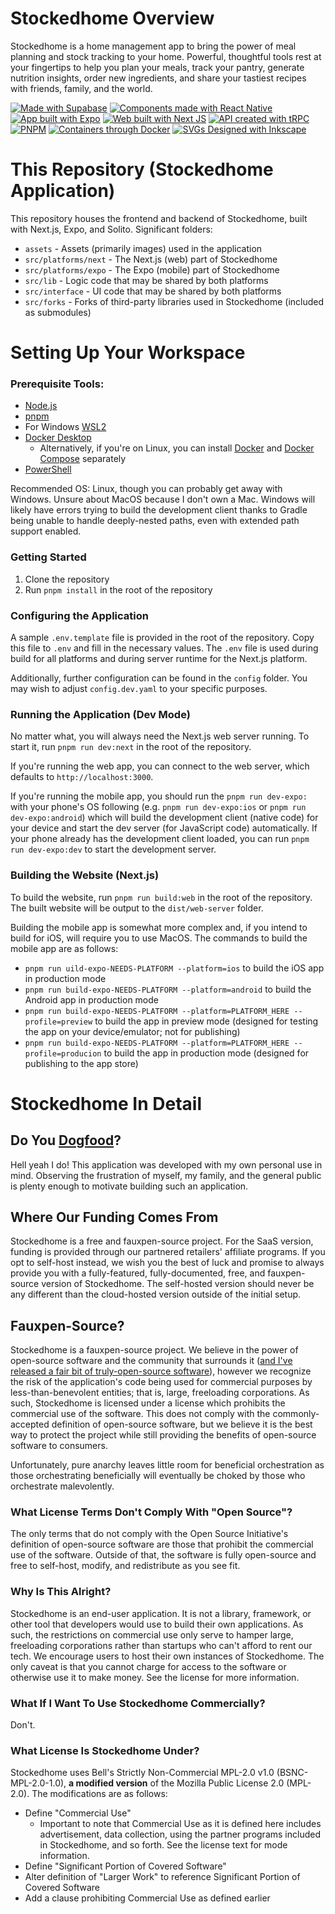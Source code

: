 # Stockedhome Overview

Stockedhome is a home management app to bring the power of meal planning and stock tracking to your home. Powerful, thoughtful tools rest at your fingertips to help you plan your meals, track your pantry, generate nutrition insights, order new ingredients, and share your tastiest recipes with friends, family, and the world.

[![Made with Supabase](https://supabase.com/badge-made-with-supabase-dark.svg)](https://supabase.com)
[![Components made with React Native](https://img.shields.io/badge/react_native-%2320232a.svg?style=for-the-badge&logo=react&logoColor=%2361DAFB)](https://reactnative.dev/)
[![App built with Expo](https://img.shields.io/badge/expo-1C1E24?style=for-the-badge&logo=expo&logoColor=#D04A37)](https://github.com/expo/expo#readme)
[![Web built with Next JS](https://img.shields.io/badge/Next-black?style=for-the-badge&logo=next.js&logoColor=white)](https://nextjs.org/)
[![API created with tRPC](https://img.shields.io/badge/tRPC-%232596BE.svg?style=for-the-badge&logo=tRPC&logoColor=white)](https://trpc.io/)
[![PNPM](https://img.shields.io/badge/pnpm-%234a4a4a.svg?style=for-the-badge&logo=pnpm&logoColor=f69220)](https://pnpm.io/)
[![Containers through Docker](https://img.shields.io/badge/docker-%230db7ed.svg?style=for-the-badge&logo=docker&logoColor=white)](https://www.docker.com/)
[![SVGs Designed with Inkscape](https://img.shields.io/badge/Inkscape-e0e0e0?style=for-the-badge&logo=inkscape&logoColor=080A13)](https://inkscape.org/)

# This Repository (Stockedhome Application)

This repository houses the frontend and backend of Stockedhome, built with Next.js, Expo, and Solito. Significant folders:
* `assets` - Assets (primarily images) used in the application
* `src/platforms/next` - The Next.js (web) part of Stockedhome
* `src/platforms/expo` - The Expo (mobile) part of Stockedhome
* `src/lib` - Logic code that may be shared by both platforms
* `src/interface` - UI code that may be shared by both platforms
* `src/forks` - Forks of third-party libraries used in Stockedhome (included as submodules)

# Setting Up Your Workspace

### Prerequisite Tools:
* [Node.js](https://nodejs.org/en/)
* [pnpm](https://pnpm.io/)
* For Windows [WSL2](https://docs.microsoft.com/en-us/windows/wsl/install)
* [Docker Desktop](https://www.docker.com/products/docker-desktop)
  * Alternatively, if you're on Linux, you can install [Docker](https://docs.docker.com/get-docker/) and [Docker Compose](https://docs.docker.com/compose/install/) separately
* [PowerShell](https://docs.microsoft.com/en-us/powershell/scripting/install/installing-powershell)

Recommended OS: Linux, though you can probably get away with Windows. Unsure about MacOS because I don't own a Mac. Windows will likely have errors trying to build the development client thanks to Gradle being unable to handle deeply-nested paths, even with extended path support enabled.

### Getting Started
1. Clone the repository
2. Run `pnpm install` in the root of the repository

### Configuring the Application

A sample `.env.template` file is provided in the root of the repository. Copy this file to `.env` and fill in the necessary values. The `.env` file is used during build for all platforms and during server runtime for the Next.js platform.

Additionally, further configuration can be found in the `config` folder. You may wish to adjust `config.dev.yaml` to your specific purposes.

### Running the Application (Dev Mode)
No matter what, you will always need the Next.js web server running. To start it, run `pnpm run dev:next` in the root of the repository.

If you're running the web app, you can connect to the web server, which defaults to `http://localhost:3000`.

If you're running the mobile app, you should run the `pnpm run dev-expo:` with your phone's OS following (e.g. `pnpm run dev-expo:ios` or `pnpm run dev-expo:android`) which will build the development client (native code) for your device and start the dev server (for JavaScript code) automatically. If your phone already has the development client loaded, you can run `pnpm run dev-expo:dev` to start the development server.

### Building the Website (Next.js)
To build the website, run `pnpm run build:web` in the root of the repository. The built website will be output to the `dist/web-server` folder.

Building the mobile app is somewhat more complex and, if you intend to build for iOS, will require you to use MacOS. The commands to build the mobile app are as follows:
* `pnpm run uild-expo-NEEDS-PLATFORM --platform=ios` to build the iOS app in production mode
* `pnpm run build-expo-NEEDS-PLATFORM --platform=android` to build the Android app in production mode
* `pnpm run build-expo-NEEDS-PLATFORM --platform=PLATFORM_HERE --profile=preview` to build the app in preview mode (designed for testing the app on your device/emulator; not for publishing)
* `pnpm run build-expo-NEEDS-PLATFORM --platform=PLATFORM_HERE --profile=producion` to build the app in production mode (designed for publishing to the app store)

# Stockedhome In Detail

## Do You [Dogfood](https://en.wikipedia.org/wiki/Eating_your_own_dog_food)?
Hell yeah I do! This application was developed with my own personal use in mind. Observing the frustration of myself, my family, and the general public is plenty enough to motivate building such an application.

## Where Our Funding Comes From
Stockedhome is a free and fauxpen-source project. For the SaaS version, funding is provided through our partnered retailers' affiliate programs. If you opt to self-host instead, we wish you the best of luck and promise to always provide you with a fully-featured, fully-documented, free, and fauxpen-source version of Stockedhome. The self-hosted version should never be any different than the cloud-hosted version outside of the initial setup.

## Fauxpen-Source?
Stockedhome is a fauxpen-source project. We believe in the power of open-source software and the community that surrounds it ([and I've released a fair bit of truly-open-source software](https://github.com/BellCubeDev)), however we recognize the risk of the application's code being used for commercial purposes by less-than-benevolent entities; that is, large, freeloading corporations. As such, Stockedhome is licensed under a license which prohibits the commercial use of the software. This does not comply with the commonly-accepted definition of open-source software, but we believe it is the best way to protect the project while still providing the benefits of open-source software to consumers.

Unfortunately, pure anarchy leaves little room for beneficial orchestration as those orchestrating beneficially will eventually be choked by those who orchestrate malevolently.

### What License Terms Don't Comply With "Open Source"?
The only terms that do not comply with the Open Source Initiative's definition of open-source software are those that prohibit the commercial use of the software. Outside of that, the software is fully open-source and free to self-host, modify, and redistribute as you see fit.

### Why Is This Alright?
Stockedhome is an end-user application. It is not a library, framework, or other tool that developers would use to build their own applications. As such, the restrictions on commercial use only serve to hamper large, freeloading corporations rather than startups who can't afford to rent our tech. We encourage users to host their own instances of Stockedhome. The only caveat is that you cannot charge for access to the software or otherwise use it to make money. See the license for more information.

### What If I Want To Use Stockedhome Commercially?
Don't.

### What License Is Stockedhome Under?
Stockedhome uses Bell's Strictly Non-Commercial MPL-2.0 v1.0 (BSNC-MPL-2.0-1.0), **a modified version** of the Mozilla Public License 2.0 (MPL-2.0). The modifications are as follows:
  * Define "Commercial Use"
    * Important to note that Commercial Use as it is defined here includes advertisement, data collection, using the partner programs included in Stockedhome, and so forth. See the license text for mode information.
  * Define "Significant Portion of Covered Software"
  * Alter definition of "Larger Work" to reference Significant Portion of Covered Software
  * Add a clause prohibiting Commercial Use as defined earlier
